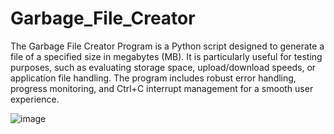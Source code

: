 # Garbage_File_Creator
The Garbage File Creator Program is a Python script designed to generate a file of a specified size in megabytes (MB). It is particularly useful for testing purposes, such as evaluating storage space, upload/download speeds, or application file handling. The program includes robust error handling, progress monitoring, and Ctrl+C interrupt management for a smooth user experience.


![image](https://github.com/user-attachments/assets/55269c27-adcd-4da5-b4d9-bd89a154c4f6)





